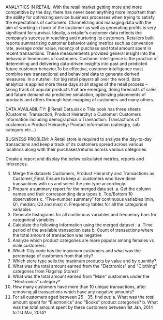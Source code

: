 ANALYTICS IN RETAIL:
With the retail market getting more and more competitive by the day, there has never been
anything more important than the ability for optimizing service business processes when
trying to satisfy the expectations of customers. Channelizing and managing data with the
aim of working in favor of the customer as well as generating profits is very significant for
survival.
Ideally, a retailer’s customer data reflects the company’s success in reaching and nurturing
its customers. Retailers built reports summarizing customer behavior using metrics such as
conversion rate, average order value, recency of purchase and total amount spent in recent
transactions. These measurements provided general insight into the behavioral tendencies
of customers.
Customer intelligence is the practice of determining and delivering data-driven insights into
past and predicted future customer behavior.To be effective, customer intelligence must
combine raw transactional and behavioral data to generate derived measures.
In a nutshell, for big retail players all over the world, data analytics is applied more these
days at all stages of the retail process – taking track of popular products that are emerging,
doing forecasts of sales and future demand via predictive simulation, optimizing placements
of products and offers through heat-mapping of customers and many others.


DATA AVAILABILITY:
 Retail Data.xlsx
o This book has three sheets (Customer, Transaction, Product Heirarchy)
o Customer: Customers information including demographics
o Transaction: Transactions of customers
o Product Heirarchy: Product information (cateogry, sub category etc...)


BUSINESS PROBLEM:
A Retail store is required to analyze the day-to-day transactions and keep a track of its customers
spread across various locations along with their purchases/returns across various categories.


Create a report and display the below calculated metrics, reports and inferences.
1. Merge the datasets Customers, Product Hierarchy and Transactions as Customer_Final. Ensure to
keep all customers who have done transactions with us and select the join type accordingly.
2. Prepare a summary report for the merged data set.
a. Get the column names and their corresponding data types
b. Top/Bottom 10 observations
c. “Five-number summary” for continuous variables (min, Q1, median, Q3 and max)
d. Frequency tables for all the categorical variables
3. Generate histograms for all continuous variables and frequency bars for categorical variables.
4. Calculate the following information using the merged dataset :
a. Time period of the available transaction data
b. Count of transactions where the total amount of transaction was negative
5. Analyze which product categories are more popular among females vs male customers.
6. Which City code has the maximum customers and what was the percentage of customers from
that city?
7. Which store type sells the maximum products by value and by quantity?
8. What was the total amount earned from the "Electronics" and "Clothing" categories from
Flagship Stores?
9. What was the total amount earned from "Male" customers under the "Electronics" category?
10. How many customers have more than 10 unique transactions, after removing all transactions
which have any negative amounts?
11. For all customers aged between 25 - 35, find out:
a. What was the total amount spent for “Electronics” and “Books” product categories?
b. What was the total amount spent by these customers between 1st Jan, 2014 to 1st Mar, 2014?
